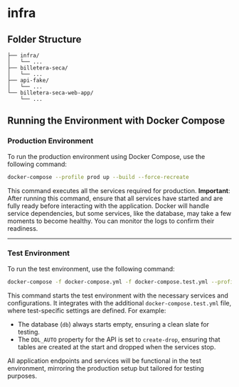 # infra

## Folder Structure
```
├── infra/
│   └── ...
├── billetera-seca/
│   └── ...
├── api-fake/
│   └── ...
└── billetera-seca-web-app/
    └── ...
```

## Running the Environment with Docker Compose

### Production Environment
To run the production environment using Docker Compose, use the following command:

```bash
docker-compose --profile prod up --build --force-recreate
```

This command executes all the services required for production. **Important**: After running this command, ensure that all services have started and are fully ready before interacting with the application. Docker will handle service dependencies, but some services, like the database, may take a few moments to become healthy. You can monitor the logs to confirm their readiness.

---

### Test Environment
To run the test environment, use the following command:

```bash
docker-compose -f docker-compose.yml -f docker-compose.test.yml --profile test up --build --force-recreate
```

This command starts the test environment with the necessary services and configurations. It integrates with the additional `docker-compose.test.yml` file, where test-specific settings are defined. For example:

- The database (`db`) always starts empty, ensuring a clean slate for testing.
- The `DDL_AUTO` property for the API is set to `create-drop`, ensuring that tables are created at the start and dropped when the services stop.

All application endpoints and services will be functional in the test environment, mirroring the production setup but tailored for testing purposes.
